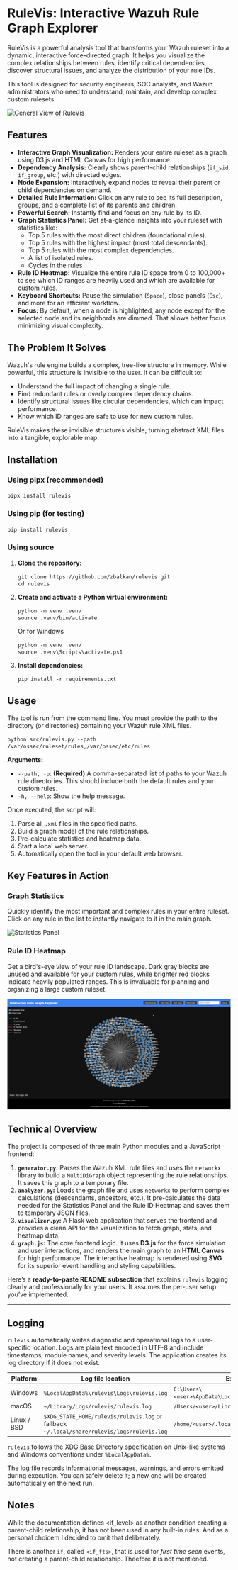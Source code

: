 # RuleVis: Interactive Wazuh Rule Graph Explorer

RuleVis is a powerful analysis tool that transforms your Wazuh ruleset into a dynamic, interactive force-directed graph. It helps you visualize the complex relationships between rules, identify critical dependencies, discover structural issues, and analyze the distribution of your rule IDs.

This tool is designed for security engineers, SOC analysts, and Wazuh administrators who need to understand, maintain, and develop complex custom rulesets.

![General View of RuleVis](https://github.com/zbalkan/rulevis/raw/master/assets/general-view.gif)

## Features

* **Interactive Graph Visualization:** Renders your entire ruleset as a graph using D3.js and HTML Canvas for high performance.
* **Dependency Analysis:** Clearly shows parent-child relationships (`if_sid`, `if_group`, etc.) with directed edges.
* **Node Expansion:** Interactively expand nodes to reveal their parent or child dependencies on demand.
* **Detailed Rule Information:** Click on any rule to see its full description, groups, and a complete list of its parents and children.
* **Powerful Search:** Instantly find and focus on any rule by its ID.
* **Graph Statistics Panel:** Get at-a-glance insights into your ruleset with statistics like:
  * Top 5 rules with the most direct children (foundational rules).
  * Top 5 rules with the highest impact (most total descendants).
  * Top 5 rules with the most complex dependencies.
  * A list of isolated rules.
  * Cycles in the rules
* **Rule ID Heatmap:** Visualize the entire rule ID space from 0 to 100,000+ to see which ID ranges are heavily used and which are available for custom rules.
* **Keyboard Shortcuts:** Pause the simulation (`Space`), close panels (`Esc`), and more for an efficient workflow.
* **Focus:** By default, when a node is highlighted, any node except for the selected node and its neighbords are dimmed. That allows better focus minimizing visual complexity.

## The Problem It Solves

Wazuh's rule engine builds a complex, tree-like structure in memory. While powerful, this structure is invisible to the user. It can be difficult to:

* Understand the full impact of changing a single rule.
* Find redundant rules or overly complex dependency chains.
* Identify structural issues like circular dependencies, which can impact performance.
* Know which ID ranges are safe to use for new custom rules.

RuleVis makes these invisible structures visible, turning abstract XML files into a tangible, explorable map.

## Installation

### Using pipx (recommended)

`pipx install rulevis`

### Using pip (for testing)

`pip install rulevis`

### Using source

1. **Clone the repository:**

    ```shell
    git clone https://github.com/zbalkan/rulevis.git
    cd rulevis
    ```

2. **Create and activate a Python virtual environment:**

    ```shell
    python -m venv .venv
    source .venv/bin/activate
    ```

    Or for Windows

    ```shell
    python -m venv .venv
    source .venv\Scripts\activate.ps1
    ```

3. **Install dependencies:**

    ```shell
    pip install -r requirements.txt
    ```

## Usage

The tool is run from the command line. You must provide the path to the directory (or directories) containing your Wazuh rule XML files.

```shell
python src/rulevis.py --path /var/ossec/ruleset/rules,/var/ossec/etc/rules
```

**Arguments:**

* `--path, -p`: **(Required)** A comma-separated list of paths to your Wazuh rule directories. This should include both the default rules and your custom rules.
* `-h, --help`: Show the help message.

Once executed, the script will:

1. Parse all `.xml` files in the specified paths.
2. Build a graph model of the rule relationships.
3. Pre-calculate statistics and heatmap data.
4. Start a local web server.
5. Automatically open the tool in your default web browser.

## Key Features in Action

### Graph Statistics

Quickly identify the most important and complex rules in your entire ruleset. Click on any rule in the list to instantly navigate to it in the main graph.

![Statistics Panel](https://github.com/zbalkan/rulevis/raw/master/assets/stats-panel.gif)

### Rule ID Heatmap

Get a bird's-eye view of your rule ID landscape. Dark gray blocks are unused and available for your custom rules, while brighter red blocks indicate heavily populated ranges. This is invaluable for planning and organizing a large custom ruleset.

![Heatmap View](https://github.com/zbalkan/rulevis/raw/master/assets/heatmap-view.gif)

## Technical Overview

The project is composed of three main Python modules and a JavaScript frontend:

1. **`generator.py`:** Parses the Wazuh XML rule files and uses the `networkx` library to build a `MultiDiGraph` object representing the rule relationships. It saves this graph to a temporary file.
2. **`analyzer.py`:** Loads the graph file and uses `networkx` to perform complex calculations (descendants, ancestors, etc.). It pre-calculates the data needed for the Statistics Panel and the Rule ID Heatmap and saves them to temporary JSON files.
3. **`visualizer.py`:** A Flask web application that serves the frontend and provides a clean API for the visualization to fetch graph, stats, and heatmap data.
4. **`graph.js`:** The core frontend logic. It uses **D3.js** for the force simulation and user interactions, and renders the main graph to an **HTML Canvas** for high performance. The interactive heatmap is rendered using **SVG** for its superior event handling and styling capabilities.

Here’s a **ready-to-paste README subsection** that explains `rulevis` logging clearly and professionally for your users. It assumes the per-user setup you’ve implemented.

---

## Logging

`rulevis` automatically writes diagnostic and operational logs to a user-specific location. Logs are plain text encoded in UTF-8 and include timestamps, module names, and severity levels. The application creates its log directory if it does not exist.

| Platform        | Log file location                                                                           | Example path                                             |
| --------------- | ------------------------------------------------------------------------------------------- | -------------------------------------------------------- |
| Windows     | `%LocalAppData%\rulevis\Logs\rulevis.log`                                                   | `C:\Users\<user>\AppData\Local\rulevis\Logs\rulevis.log` |
| macOS       | `~/Library/Logs/rulevis/rulevis.log`                                                        | `/Users/<user>/Library/Logs/rulevis/rulevis.log`         |
| Linux / BSD | `$XDG_STATE_HOME/rulevis/rulevis.log` or fallback `~/.local/share/rulevis/logs/rulevis.log` | `/home/<user>/.local/state/rulevis/rulevis.log`          |

`rulevis` follows the [XDG Base Directory specification](https://specifications.freedesktop.org/basedir-spec/latest/) on Unix-like systems and Windows conventions under `%LocalAppData%`.

The log file records informational messages, warnings, and errors emitted during execution. You can safely delete it; a new one will be created automatically on the next run.

## Notes

While the documentation defines <if_level> as another condition creating a parent-child relationship, it has not been used in any built-in rules. And as a personal choicem I decided to omit that deliberately.

There is another `if`, called `<if_fts>`, that is used for *first time seen* events, not creating a parent-child relationship. Theefore it is not mentioned.
